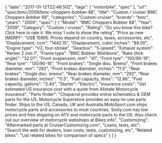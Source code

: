 {
    "date": "2017-01-12T22:46:50Z",
    "tags": [
        "motorbike",
        "spec"
    ],
    "url": "spec\/bmc\/2009\/bmc-choppers-bobber-88",
    "title": "Custom \/ cruiser BMC Choppers Bobber 88",
    "categories": "Custom-cruiser",
    "brands": "bmc",
    "years": "2009",
    "spec": [
        {
            "Model": "BMC Choppers Bobber 88",
            "Year": "2009",
            "Category": "Custom \/ cruiser",
            "Rating": "Do you know this bike?Click here to rate it. We miss 1 vote to show the rating",
            "Price as new (MSRP)": "US$ 15995.   Prices depend on country, taxes, accessories, etc",
            "Displacement, ccm": "1442.15",
            "Displacement, cubic inches": "88.00",
            "Engine type": "V2, four-stroke",
            "Gearbox": "5-speed",
            "Exhaust system": "Kerker 2 into 1",
            "Frame type": "BMC Bobber Wishbone",
            "Rake (fork angle)": "32.0?",
            "Front suspension, mm": "41",
            "Front tyre": "100\/90-19",
            "Rear tyre": "130\/90-16",
            "Front brakes": "Single disc. Bremo",
            "Front brakes diameter, mm": "292",
            "Front brakes diameter, inches": "11.5",
            "Rear brakes": "Single disc. bremo",
            "Rear brakes diameter, mm": "292",
            "Rear brakes diameter, inches": "11.5",
            "Fuel capacity, litres": "12.86",
            "Fuel capacity, gallons": "3.40",
            "Starter": "Electric",
            "Insurance costs": "Get estimated US insurance cost with a quote from Allstate Motorcycle Insurance",
            "Parts finder": "Chaparral provides online schematics & OEM parts for the US.   Motorcycle Superstore provides an easy-to-use parts finder. Ships to the US, Canada, UK and Australia.MotoSport.com ships motorcycle parts and accessories to most countries.    Sixity.com has low prices and free shipping on ATV and motorcycle parts to the US. Also check out our overview of motorcycle webshops at Bikez.info",
            "Customizing": "Aftermarked parts at CruiserCustomizing.com",
            "Loans, tests, etc": "Search the web for dealers, loan costs, tests, customizing, etc",
            "Related bikes": "List related bikes for comparison of specs"
        }
    ]
}